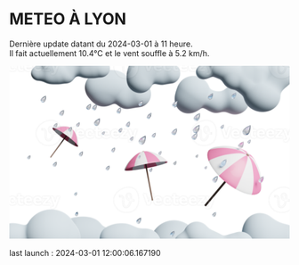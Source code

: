 # METEO À LYON

Dernière update datant du 2024-03-01 à 11 heure.  
Il fait actuellement 10.4°C et le vent souffle à 5.2 km/h.      

![](./.github/rain.png)

last launch : 2024-03-01 12:00:06.167190
